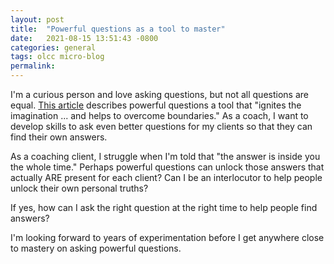 ```yaml
---
layout: post
title:  "Powerful questions as a tool to master" 
date:   2021-08-15 13:51:43 -0800
categories: general
tags: olcc micro-blog
permalink: 
---
```

I'm a curious person and love asking questions, but not all questions are equal. [This article](https://positivepsychology.com/coaching-questions/) describes powerful questions a tool that "ignites the imagination ... and helps to overcome boundaries." As a coach, I want to develop skills to ask even better questions for my clients so that they can find their own answers.

As a coaching client, I struggle when I'm told  that "the answer is inside you the whole time." Perhaps powerful questions can unlock those answers that actually ARE present for each client? Can I be an interlocutor to help people unlock their own personal truths?

If yes, how can I ask the right question at the right time to help people find answers?

I'm looking forward to years of experimentation before I get anywhere close to mastery on asking powerful questions.